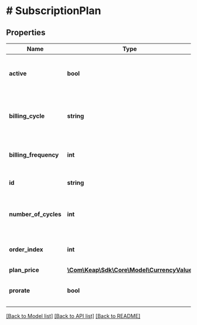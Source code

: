 # # SubscriptionPlan

## Properties

Name | Type | Description | Notes
------------ | ------------- | ------------- | -------------
**active** | **bool** | If the subscription plan should be active/available for purchase | [optional]
**billing_cycle** | **string** | How frequent to bill. Can be: DAILY, WEEKLY, MONTHLY, or YEARLY | [optional]
**billing_frequency** | **int** | How many times per billing cycle to bill | [optional]
**id** | **string** | The subscription plan id | [optional]
**number_of_cycles** | **int** | How many billing cycles to bill. Optional field i.e. can be no value or 0. | [optional]
**order_index** | **int** | Determines the order in which the plan will be displayed | [optional]
**plan_price** | [**\Com\Keap\Sdk\Core\Model\CurrencyValue**](CurrencyValue.md) |  | [optional]
**prorate** | **bool** | If the subscription plan should allow prorating | [optional]

[[Back to Model list]](../../README.md#models) [[Back to API list]](../../README.md#endpoints) [[Back to README]](../../README.md)
